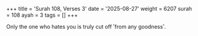 +++
title = 'Surah 108, Verses 3'
date = '2025-08-27'
weight = 6207
surah = 108
ayah = 3
tags = []
+++

Only the one who hates you is truly cut off ˹from any goodness˺.